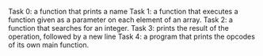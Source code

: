 Task 0: a function that prints a name
Task 1: a function that executes a function given as a parameter on each element of an array.
Task 2: a function that searches for an integer.
Task 3: prints the result of the operation, followed by a new line
Task 4: a program that prints the opcodes of its own main function.
